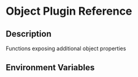 # Object Plugin Reference

## Description

Functions exposing additional object properties

## Environment Variables
